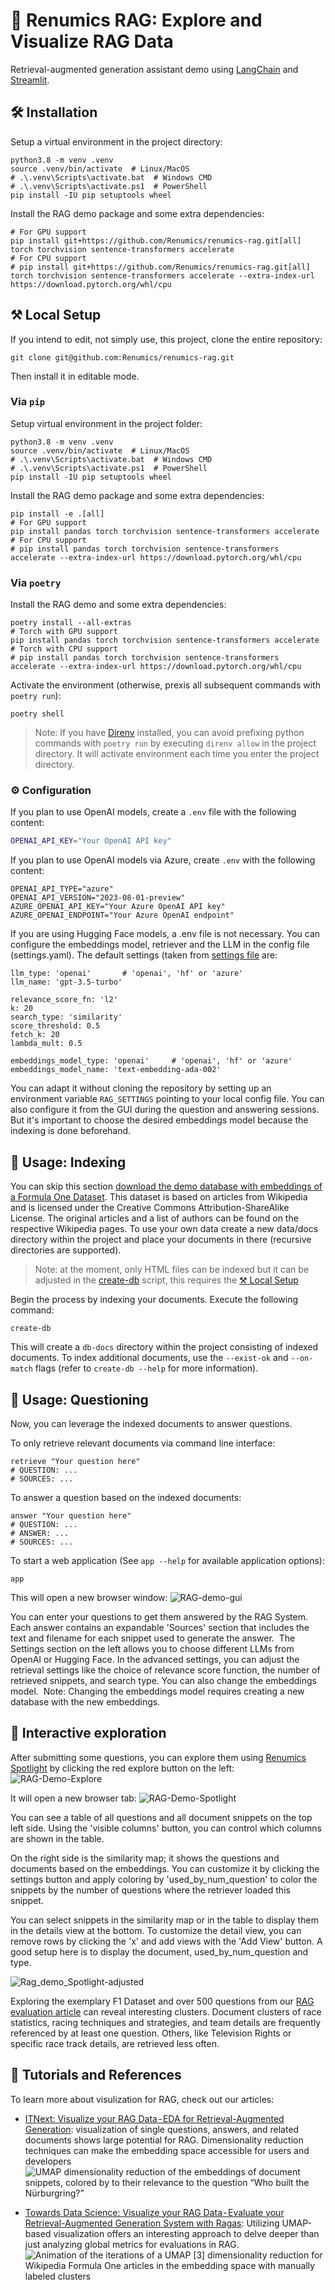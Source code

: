 # 🤖 Renumics RAG: Explore and Visualize RAG Data

Retrieval-augmented generation assistant demo using [LangChain](https://github.com/langchain-ai/langchain) and [Streamlit](https://github.com/streamlit/streamlit).

## 🛠️ Installation

Setup a virtual environment in the project directory:

```shell
python3.8 -m venv .venv
source .venv/bin/activate  # Linux/MacOS
# .\.venv\Scripts\activate.bat  # Windows CMD
# .\.venv\Scripts\activate.ps1  # PowerShell
pip install -IU pip setuptools wheel
```

Install the RAG demo package and some extra dependencies:

```shell
# For GPU support
pip install git+https://github.com/Renumics/renumics-rag.git[all] torch torchvision sentence-transformers accelerate
# For CPU support
# pip install git+https://github.com/Renumics/renumics-rag.git[all] torch torchvision sentence-transformers accelerate --extra-index-url https://download.pytorch.org/whl/cpu
```

## ⚒️ Local Setup

If you intend to edit, not simply use, this project, clone the entire repository:

```shell
git clone git@github.com:Renumics/renumics-rag.git
```

Then install it in editable mode.

### Via `pip`

Setup virtual environment in the project folder:

```shell
python3.8 -m venv .venv
source .venv/bin/activate  # Linux/MacOS
# .\.venv\Scripts\activate.bat  # Windows CMD
# .\.venv\Scripts\activate.ps1  # PowerShell
pip install -IU pip setuptools wheel
```

Install the RAG demo package and some extra dependencies:

```shell
pip install -e .[all]
# For GPU support
pip install pandas torch torchvision sentence-transformers accelerate
# For CPU support
# pip install pandas torch torchvision sentence-transformers accelerate --extra-index-url https://download.pytorch.org/whl/cpu
```

### Via `poetry`

Install the RAG demo and some extra dependencies:

```shell
poetry install --all-extras
# Torch with GPU support
pip install pandas torch torchvision sentence-transformers accelerate
# Torch with CPU support
# pip install pandas torch torchvision sentence-transformers accelerate --extra-index-url https://download.pytorch.org/whl/cpu
```

Activate the environment (otherwise, prexis all subsequent commands with `poetry run`):

```shell
poetry shell
```

> Note: If you have [Direnv](https://direnv.net/) installed, you can avoid prefixing python commands with `poetry run` by executing `direnv allow` in the project directory. It will activate environment each time you enter the project directory.

### ⚙️ Configuration

If you plan to use OpenAI models, create a `.env` file with the following content:

```bash
OPENAI_API_KEY="Your OpenAI API key"
```

If you plan to use OpenAI models via Azure, create `.env` with the following content:

```shell
OPENAI_API_TYPE="azure"
OPENAI_API_VERSION="2023-08-01-preview"
AZURE_OPENAI_API_KEY="Your Azure OpenAI API key"
AZURE_OPENAI_ENDPOINT="Your Azure OpenAI endpoint"
```

If you are using Hugging Face models, a .env file is not necessary. You can configure the embeddings model, retriever and the LLM in the config file (settings.yaml). The default settings (taken from [settings file](./settings.yaml) are:

```shell
llm_type: 'openai'       # 'openai', 'hf' or 'azure'
llm_name: 'gpt-3.5-turbo'

relevance_score_fn: 'l2'
k: 20
search_type: 'similarity'
score_threshold: 0.5
fetch_k: 20
lambda_mult: 0.5

embeddings_model_type: 'openai'     # 'openai', 'hf' or 'azure'
embeddings_model_name: 'text-embedding-ada-002'
```

You can adapt it without cloning the repository by setting up an environment variable `RAG_SETTINGS` pointing to your local config file. You can also configure it from the GUI during the question and answering sessions. But it's important to choose the desired embeddings model because the indexing is done beforehand.

## 🚀 Usage: Indexing

You can skip this section [download the demo database with embeddings of a Formula One Dataset](https://spotlightpublic.blob.core.windows.net/docs-data/rag_demo/docs-db.zip). This dataset is based on articles from Wikipedia and is licensed under the Creative Commons Attribution-ShareAlike License. The original articles and a list of authors can be found on the respective Wikipedia pages.
To use your own data create a new data/docs directory within the project and place your documents in there (recursive directories are supported).

> Note: at the moment, only HTML files can be indexed but it can be adjusted in the [create-db](assistant/cli/create_db.py) script, this requires the [⚒️ Local Setup](#⚒️-local-setup)

Begin the process by indexing your documents. Execute the following command:

```shell
create-db
```

This will create a `db-docs` directory within the project consisting of indexed documents. To index additional documents, use the `--exist-ok` and `--on-match` flags (refer to `create-db --help` for more information).

## 🚀 Usage: Questioning

Now, you can leverage the indexed documents to answer questions.

To only retrieve relevant documents via command line interface:

```shell
retrieve "Your question here"
# QUESTION: ...
# SOURCES: ...
```

To answer a question based on the indexed documents:

```shell
answer "Your question here"
# QUESTION: ...
# ANSWER: ...
# SOURCES: ...
```

To start a web application (See `app --help` for available application options):

```shell
app
```

This will open a new browser window:
![RAG-demo-gui](assets/img/RAG-demo-gui.png)

You can enter your questions to get them answered by the RAG System. Each answer contains an expandable 'Sources' section that includes the text and filename for each snippet used to generate the answer. 
The Settings section on the left allows you to choose different LLMs from OpenAI or Hugging Face. In the advanced settings, you can adjust the retrieval settings like the choice of relevance score function, the number of retrieved snippets, and search type. You can also change the embeddings model. 
Note: Changing the embeddings model requires creating a new database with the new embeddings.

## 🔎 Interactive exploration

After submitting some questions, you can explore them using [Renumics Spotlight](https://github.com/Renumics/spotlight) by clicking the red explore button on the left:
![RAG-Demo-Explore](assets/img/RAG-Demo-Explore.png)

It will open a new browser tab:
![RAG-Demo-Spotlight](assets/img/RAG-Demo-Spotlight.png)

You can see a table of all questions and all document snippets on the top left side. Using the 'visible columns' button, you can control which columns are shown in the table.

On the right side is the similarity map; it shows the questions and documents based on the embeddings. You can customize it by clicking the settings button and apply coloring by 'used_by_num_question' to color the snippets by the number of questions where the retriever loaded this snippet.

You can select snippets in the similarity map or in the table to display them in the details view at the bottom. To customize the detail view, you can remove rows by clicking the 'x' and add views with the 'Add View' button. A good setup here is to display the document, used_by_num_question and type.

![Rag_demo_Spotlight-adjusted](assets/img/Rag_demo_Spotlight-adjusted.png)

Exploring the exemplary F1 Dataset and over 500 questions from our [RAG evaluation article](https://towardsdatascience.com/visualize-your-rag-data-evaluate-your-retrieval-augmented-generation-system-with-ragas-fc2486308557) can reveal interesting clusters. Document clusters of race statistics, racing techniques and strategies, and team details are frequently referenced by at least one question. Others, like Television Rights or specific race track details, are retrieved less often.

## 🔎 Tutorials and References

To learn more about visulization for RAG, check out our articles:

-   [ITNext: Visualize your RAG Data - EDA for Retrieval-Augmented Generation](https://itnext.io/visualize-your-rag-data-eda-for-retrieval-augmented-generation-0701ee98768f): visualization of single questions, answers, and related documents shows large potential for RAG. Dimensionality reduction techniques can make the embedding space accessible for users and developers
    ![UMAP dimensionality reduction of the embeddings of document snippets, colored by to their relevance to the question “Who built the Nürburgring?”](assets/img/rag1_ani.gif)

-   [Towards Data Science: Visualize your RAG Data - Evaluate your Retrieval-Augmented Generation System with Ragas](https://towardsdatascience.com/visualize-your-rag-data-evaluate-your-retrieval-augmented-generation-system-with-ragas-fc2486308557): Utilizing UMAP-based visualization offers an interesting approach to delve deeper than just analyzing global metrics for evaluations in RAG.
    ![Animation of the iterations of a UMAP [3] dimensionality reduction for Wikipedia Formula One articles in the embedding space with manually labeled clusters](assets/img/rag2_ani.gif)
